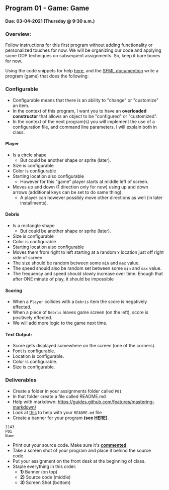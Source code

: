 ## Program 01 - Game: Game
#### Due: 03-04-2021 (Thursday @ 9:30 a.m.)

### Overview:

Follow instructions for this first program without adding functionality or personalized touches for now. We will be organizing our code and applying some OOP techniques on subsequent assignments. So, keep it bare bones for now. 

Using the code snippets for help [here](../../Resources/09-SFML/README.md), and the [SFML documention](https://www.sfml-dev.org/learn.php) write a program (game) that does the following:

### Configurable
  - Configurable means that there is an ability to "change" or "customize" an item. 
  - In the context of this program, I want you to have an **overloaded constructor** that allows an object to be "configured" or "customized". 
  - In the context of the next program(s) you will implement the use of a configuration file, and command line parameters. I will explain both in class.

#### Player
  - Is a circle shape 
    - But could be another shape or sprite (later).
  - Size is configurable
  - Color is configurable
  - Starting location also configurable
    - However for this "game" player starts at middle left of screen. 
  - Moves up and down (1 direction only for now) using up and down arrows (additional keys can be set to do same thing).
    - A player can however possibly move other directions as well (in later installments).

#### Debris
  - Is a rectangle shape
    - But could be another shape or sprite (later).
  - Size is configurable
  - Color is configurable
  - Starting location also configurable
  - Moves them from right to left starting at a random `Y` location just off right side of screen.
  - The size should be random between some `min` and `max` value.
  - The speed should also be random set between some `min` and `max` value.
  - The frequency and speed should slowly increase over time. Enough that after ONE minute of play, it should be impossible 
  
#### Scoring
  - When a `Player` collides with a `Debris` item the score is negatively effected.
  - When a piece of `Debris` leaves game screen (on the left), score is positively effected.
  - We will add more logic to the game next time.

#### Text Output:
  - Score gets displayed somewhere on the screen (one of the corners).
  - Font is configurable.
  - Location is configurable.
  - Color is configurable.
  - Size is configurable.



### Deliverables

- Create a folder in your assignments folder called `P01`
- In that folder create a file called README.md
- Help with markdown: https://guides.github.com/features/mastering-markdown/
- Look at [this](../../Resources/02-Readmees/README.md) to help with your `README.md` file
- Create a banner for your program **(see [HERE](../../Resources/03-Banner/README.md))**.

```
2143 
P01
Name
```

- Print out your source code. Make sure it's **[commented](../../Resources/01-Comments/README.md)**.
- Take a screen shot of your program and place it behind the source code.
- Put your assignment on the front desk at the beginning of class.
- Staple everything in this order:
  - **1)** Banner (on top)
  - **2)** Source code (middle)
  - **3)** Screen Shot (bottom)
  

